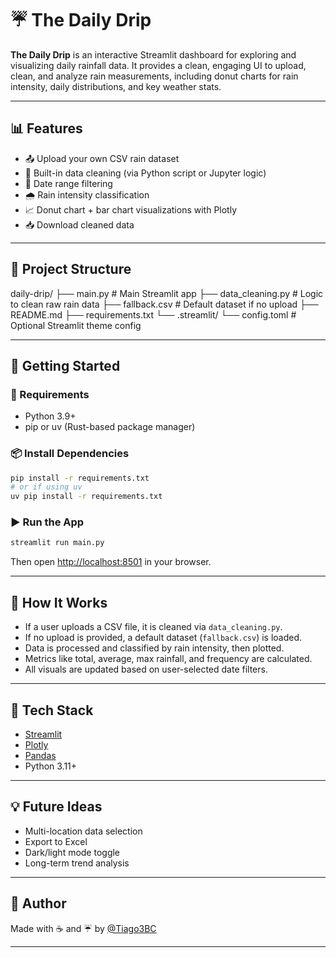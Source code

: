 # ☔️ The Daily Drip

**The Daily Drip** is an interactive Streamlit dashboard for exploring and visualizing daily rainfall data. It provides a clean, engaging UI to upload, clean, and analyze rain measurements, including donut charts for rain intensity, daily distributions, and key weather stats.

---

## 📊 Features

- 📤 Upload your own CSV rain dataset
- 🧹 Built-in data cleaning (via Python script or Jupyter logic)
- 📅 Date range filtering
- 🌧️ Rain intensity classification
- 📈 Donut chart + bar chart visualizations with Plotly
- 📥 Download cleaned data

---

## 📁 Project Structure

daily-drip/
├── main.py                  # Main Streamlit app
├── data\_cleaning.py         # Logic to clean raw rain data
├── fallback.csv             # Default dataset if no upload
├── README.md
├── requirements.txt
└── .streamlit/
└── config.toml          # Optional Streamlit theme config

---

## 🚀 Getting Started

### 🔧 Requirements
- Python 3.9+
- pip or uv (Rust-based package manager)

### 📦 Install Dependencies

```bash
pip install -r requirements.txt
# or if using uv
uv pip install -r requirements.txt
````

### ▶️ Run the App

```bash
streamlit run main.py
```

Then open [http://localhost:8501](http://localhost:8501) in your browser.

---

## 📂 How It Works

* If a user uploads a CSV file, it is cleaned via `data_cleaning.py`.
* If no upload is provided, a default dataset (`fallback.csv`) is loaded.
* Data is processed and classified by rain intensity, then plotted.
* Metrics like total, average, max rainfall, and frequency are calculated.
* All visuals are updated based on user-selected date filters.

---

## 🧠 Tech Stack

* [Streamlit](https://streamlit.io/)
* [Plotly](https://plotly.com/python/)
* [Pandas](https://pandas.pydata.org/)
* Python 3.11+

---

## 💡 Future Ideas

* Multi-location data selection
* Export to Excel
* Dark/light mode toggle
* Long-term trend analysis

---

## 👤 Author

Made with ☕ and ☔️ by [@Tiago3BC](https://github.com/Tiago3BC)

---
